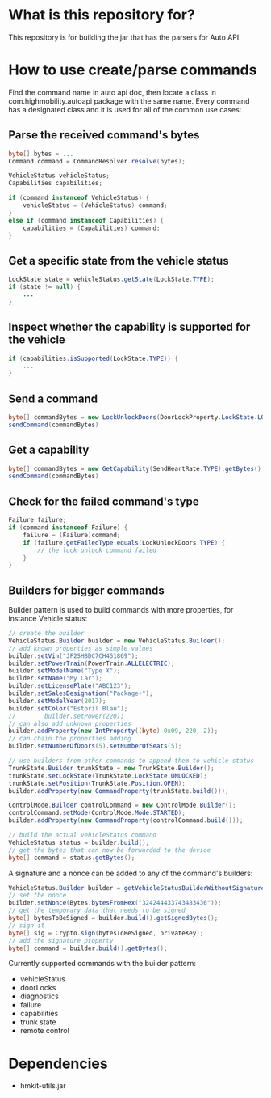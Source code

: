 # What is this repository for? #

This repository is for building the jar that has the parsers for Auto API.

# How to use create/parse commands #

Find the command name in auto api doc, then locate a class in com.highmobility.autoapi package with
the same name. Every command has a designated class and it is used for all of the common use cases:

## Parse the received command's bytes ##
```java
byte[] bytes = ...
Command command = CommandResolver.resolve(bytes);

VehicleStatus vehicleStatus;
Capabilities capabilities;

if (command instanceof VehicleStatus) {
    vehicleStatus = (VehicleStatus) command;
}
else if (command instanceof Capabilities) {
    capabilities = (Capabilities) command;
}
```

## Get a specific state from the vehicle status ##
```java
LockState state = vehicleStatus.getState(LockState.TYPE);
if (state != null) {
    ...
}
```

## Inspect whether the capability is supported for the vehicle ##
```java
if (capabilities.isSupported(LockState.TYPE)) {
    ...
}
```

## Send a command ##
```java
byte[] commandBytes = new LockUnlockDoors(DoorLockProperty.LockState.LOCKED).getBytes();
sendCommand(commandBytes)
```

## Get a capability ##
```java
byte[] commandBytes = new GetCapability(SendHeartRate.TYPE).getBytes();
sendCommand(commandBytes)
```

## Check for the failed command's type ##
```java
Failure failure;
if (command instanceof Failure) {
    failure = (Failure)command;
    if (failure.getFailedType.equals(LockUnlockDoors.TYPE) {
        // the lock unlock command failed
    }
}
```

## Builders for bigger commands ##

Builder pattern is used to build commands with more properties, for instance Vehicle status:

```java
// create the builder
VehicleStatus.Builder builder = new VehicleStatus.Builder();
// add known properties as simple values 
builder.setVin("JF2SHBDC7CH451869");
builder.setPowerTrain(PowerTrain.ALLELECTRIC);
builder.setModelName("Type X");
builder.setName("My Car");
builder.setLicensePlate("ABC123");
builder.setSalesDesignation("Package+");
builder.setModelYear(2017);
builder.setColor("Estoril Blau");
//        builder.setPower(220);
// can also add unknown properties
builder.addProperty(new IntProperty((byte) 0x09, 220, 2));
// can chain the properties adding
builder.setNumberOfDoors(5).setNumberOfSeats(5);

// use builders from other commands to append them to vehicle status
TrunkState.Builder trunkState = new TrunkState.Builder();
trunkState.setLockState(TrunkState.LockState.UNLOCKED);
trunkState.setPosition(TrunkState.Position.OPEN);
builder.addProperty(new CommandProperty(trunkState.build()));

ControlMode.Builder controlCommand = new ControlMode.Builder();
controlCommand.setMode(ControlMode.Mode.STARTED);
builder.addProperty(new CommandProperty(controlCommand.build()));

// build the actual vehicleStatus command
VehicleStatus status = builder.build();
// get the bytes that can now be forwarded to the device
byte[] command = status.getBytes();
```

A signature and a nonce can be added to any of the command's builders:

```java
VehicleStatus.Builder builder = getVehicleStatusBuilderWithoutSignature();
// set the nonce
builder.setNonce(Bytes.bytesFromHex("324244433743483436"));
// get the temporary data that needs to be signed
byte[] bytesToBeSigned = builder.build().getSignedBytes();
// sign it
byte[] sig = Crypto.sign(bytesToBeSigned, privateKey);
// add the signature property
byte[] command = builder.build().getBytes();
```

Currently supported commands with the builder pattern:

* vehicleStatus
* doorLocks
* diagnostics
* failure
* capabilities
* trunk state
* remote control

# Dependencies #

* hmkit-utils.jar